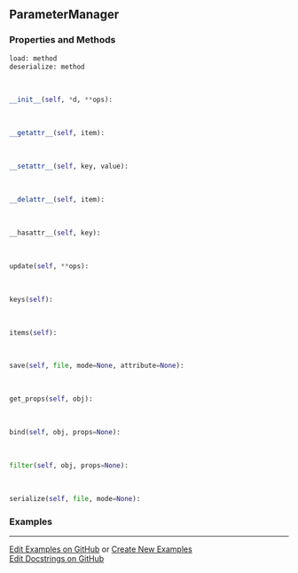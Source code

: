 ## <a id="RynLib.RynUtils.ParameterManager.ParameterManager">ParameterManager</a>


### Properties and Methods
```python
load: method
deserialize: method
```
<a id="RynLib.RynUtils.ParameterManager.ParameterManager.__init__">&nbsp;</a>
```python
__init__(self, *d, **ops): 
```

<a id="RynLib.RynUtils.ParameterManager.ParameterManager.__getattr__">&nbsp;</a>
```python
__getattr__(self, item): 
```

<a id="RynLib.RynUtils.ParameterManager.ParameterManager.__setattr__">&nbsp;</a>
```python
__setattr__(self, key, value): 
```

<a id="RynLib.RynUtils.ParameterManager.ParameterManager.__delattr__">&nbsp;</a>
```python
__delattr__(self, item): 
```

<a id="RynLib.RynUtils.ParameterManager.ParameterManager.__hasattr__">&nbsp;</a>
```python
__hasattr__(self, key): 
```

<a id="RynLib.RynUtils.ParameterManager.ParameterManager.update">&nbsp;</a>
```python
update(self, **ops): 
```

<a id="RynLib.RynUtils.ParameterManager.ParameterManager.keys">&nbsp;</a>
```python
keys(self): 
```

<a id="RynLib.RynUtils.ParameterManager.ParameterManager.items">&nbsp;</a>
```python
items(self): 
```

<a id="RynLib.RynUtils.ParameterManager.ParameterManager.save">&nbsp;</a>
```python
save(self, file, mode=None, attribute=None): 
```

<a id="RynLib.RynUtils.ParameterManager.ParameterManager.get_props">&nbsp;</a>
```python
get_props(self, obj): 
```

<a id="RynLib.RynUtils.ParameterManager.ParameterManager.bind">&nbsp;</a>
```python
bind(self, obj, props=None): 
```

<a id="RynLib.RynUtils.ParameterManager.ParameterManager.filter">&nbsp;</a>
```python
filter(self, obj, props=None): 
```

<a id="RynLib.RynUtils.ParameterManager.ParameterManager.serialize">&nbsp;</a>
```python
serialize(self, file, mode=None): 
```

### Examples


___

[Edit Examples on GitHub](https://github.com/McCoyGroup/References/edit/gh-pages/Documentation/examples/RynLib/RynUtils/ParameterManager/ParameterManager.md) or 
[Create New Examples](https://github.com/McCoyGroup/References/new/gh-pages/?filename=Documentation/examples/RynLib/RynUtils/ParameterManager/ParameterManager.md) <br/>
[Edit Docstrings on GitHub](https://github.com/McCoyGroup/RynLib/edit/master/RynUtils/ParameterManager.py?message=Update%20Docs)